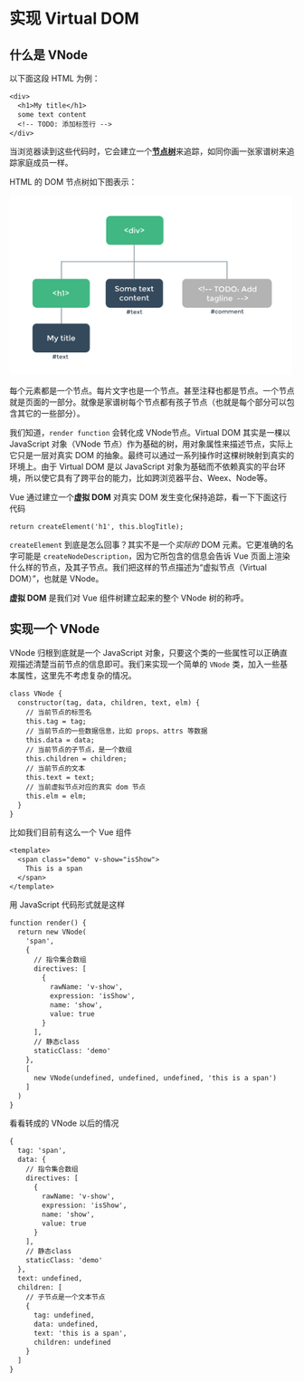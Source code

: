 # 实现 Virtual DOM

## 什么是 VNode

以下面这段 HTML 为例：

```
<div>
  <h1>My title</h1>
  some text content
  <!-- TODO: 添加标签行 -->
</div>
```

当浏览器读到这些代码时，它会建立一个[**节点树**](https://javascript.info/dom-nodes)来追踪，如同你画一张家谱树来追踪家庭成员一样。

HTML 的 DOM 节点树如下图表示：

<img src="../images/dom-tree.png" width="500">

每个元素都是一个节点。每片文字也是一个节点。甚至注释也都是节点。一个节点就是页面的一部分。就像是家谱树每个节点都有孩子节点（也就是每个部分可以包含其它的一些部分）。


我们知道，`render function` 会转化成 VNode节点。Virtual DOM 其实是一棵以 JavaScript 对象（VNode 节点）作为基础的树，用对象属性来描述节点，实际上它只是一层对真实 DOM 的抽象。最终可以通过一系列操作时这棵树映射到真实的环境上。由于 Virtual DOM 是以 JavaScript 对象为基础而不依赖真实的平台环境，所以使它具有了跨平台的能力，比如跨浏览器平台、Weex、Node等。

Vue 通过建立一个**虚拟 DOM** 对真实 DOM 发生变化保持追踪，看一下下面这行代码

```
return createElement('h1', this.blogTitle);
```

`createElement` 到底是怎么回事？其实不是一个*实际的* DOM 元素。它更准确的名字可能是 `createNodeDescription`，因为它所包含的信息会告诉 Vue 页面上渲染什么样的节点，及其子节点。我们把这样的节点描述为“虚拟节点（Virtual DOM）”，也就是 VNode。

**虚拟 DOM** 是我们对 Vue 组件树建立起来的整个 VNode 树的称呼。

## 实现一个 VNode

VNode 归根到底就是一个 JavaScript 对象，只要这个类的一些属性可以正确直观描述清楚当前节点的信息即可。我们来实现一个简单的 `VNode` 类，加入一些基本属性，这里先不考虑复杂的情况。

```
class VNode {
  constructor(tag, data, children, text, elm) {
    // 当前节点的标签名
    this.tag = tag;
    // 当前节点的一些数据信息，比如 props、attrs 等数据
    this.data = data;
    // 当前节点的子节点，是一个数组
    this.children = children;
    // 当前节点的文本
    this.text = text;
    // 当前虚拟节点对应的真实 dom 节点
    this.elm = elm;
  }
}
```

比如我们目前有这么一个 Vue 组件

```
<template>
  <span class="demo" v-show="isShow">
    This is a span
  </span>
</template>
```

用 JavaScript 代码形式就是这样

```
function render() {
  return new VNode(
    'span',
    {
      // 指令集合数组
      directives: [
        {
          rawName: 'v-show',
          expression: 'isShow',
          name: 'show',
          value: true
        }
      ],
      // 静态class
      staticClass: 'demo'
    },
    [
      new VNode(undefined, undefined, undefined, 'this is a span')
    ]
  )
}
```

看看转成的 VNode 以后的情况

```
{
  tag: 'span',
  data: {
    // 指令集合数组
    directives: [
      {
        rawName: 'v-show',
        expression: 'isShow',
        name: 'show',
        value: true
      }
    ],
    // 静态class
    staticClass: 'demo'
  },
  text: undefined,
  children: [
    // 子节点是一个文本节点
    {
      tag: undefined,
      data: undefined,
      text: 'this is a span',
      children: undefined
    }
  ]
}
```